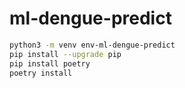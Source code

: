 # ml-dengue-predict

```bash
python3 -m venv env-ml-dengue-predict
pip install --upgrade pip
pip install poetry
poetry install
```
